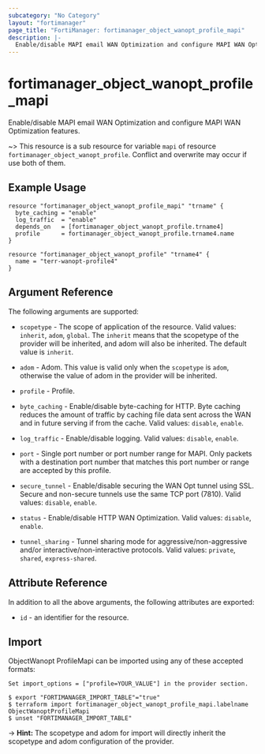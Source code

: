 ```yaml
---
subcategory: "No Category"
layout: "fortimanager"
page_title: "FortiManager: fortimanager_object_wanopt_profile_mapi"
description: |-
  Enable/disable MAPI email WAN Optimization and configure MAPI WAN Optimization features.
---
```


# fortimanager_object_wanopt_profile_mapi
Enable/disable MAPI email WAN Optimization and configure MAPI WAN Optimization features.

~> This resource is a sub resource for variable `mapi` of resource `fortimanager_object_wanopt_profile`. Conflict and overwrite may occur if use both of them.



## Example Usage

```hcl
resource "fortimanager_object_wanopt_profile_mapi" "trname" {
  byte_caching = "enable"
  log_traffic  = "enable"
  depends_on   = [fortimanager_object_wanopt_profile.trname4]
  profile      = fortimanager_object_wanopt_profile.trname4.name
}

resource "fortimanager_object_wanopt_profile" "trname4" {
  name = "terr-wanopt-profile4"
}
```

## Argument Reference


The following arguments are supported:

* `scopetype` - The scope of application of the resource. Valid values: `inherit`, `adom`, `global`. The `inherit` means that the scopetype of the provider will be inherited, and adom will also be inherited. The default value is `inherit`.
* `adom` - Adom. This value is valid only when the `scopetype` is `adom`, otherwise the value of adom in the provider will be inherited.
* `profile` - Profile.

* `byte_caching` - Enable/disable byte-caching for HTTP. Byte caching reduces the amount of traffic by caching file data sent across the WAN and in future serving if from the cache. Valid values: `disable`, `enable`.

* `log_traffic` - Enable/disable logging. Valid values: `disable`, `enable`.

* `port` - Single port number or port number range for MAPI. Only packets with a destination port number that matches this port number or range are accepted by this profile.
* `secure_tunnel` - Enable/disable securing the WAN Opt tunnel using SSL. Secure and non-secure tunnels use the same TCP port (7810). Valid values: `disable`, `enable`.

* `status` - Enable/disable HTTP WAN Optimization. Valid values: `disable`, `enable`.

* `tunnel_sharing` - Tunnel sharing mode for aggressive/non-aggressive and/or interactive/non-interactive protocols. Valid values: `private`, `shared`, `express-shared`.



## Attribute Reference

In addition to all the above arguments, the following attributes are exported:
* `id` - an identifier for the resource.

## Import

ObjectWanopt ProfileMapi can be imported using any of these accepted formats:
```
Set import_options = ["profile=YOUR_VALUE"] in the provider section.

$ export "FORTIMANAGER_IMPORT_TABLE"="true"
$ terraform import fortimanager_object_wanopt_profile_mapi.labelname ObjectWanoptProfileMapi
$ unset "FORTIMANAGER_IMPORT_TABLE"
```
-> **Hint:** The scopetype and adom for import will directly inherit the scopetype and adom configuration of the provider.
